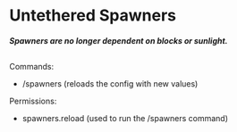 # Untethered Spawners
##### Spawners are no longer dependent on blocks or sunlight.
##

Commands:
* /spawners (reloads the config with new values)

Permissions:
* spawners.reload (used to run the /spawners command)